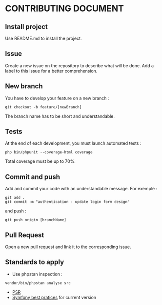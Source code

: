 # CONTRIBUTING DOCUMENT

## Install project
Use README.md to install the project.

## Issue
Create a new issue on the repository to describe what will be done. Add a label to this issue for a better comprehension.

## New branch
You have to develop your feature on a new branch :

```
git checkout -b feature/[newBranch]
```

The branch name has to be short and understandable.

## Tests
At the end of each development, you must launch automated tests :

```
php bin/phpunit --coverage-html coverage
```

Total coverage must be up to 70%.

## Commit and push
Add and commit your code with an understandable message. For exemple :

```
git add .
git commit -m "authentication - update login form design"
```

and push :
```
git push origin [branchName]
```

## Pull Request
Open a new pull request and link it to the corresponding issue.

## Standards to apply
* Use phpstan inspection : 

```
vendor/bin/phpstan analyse src
```

* [PSR](https://www.php-fig.org/psr/)
* [Symfony best pratices](https://symfony.com/doc/current/index.html) for current version
